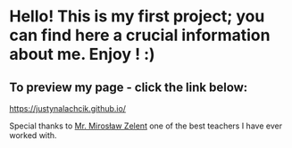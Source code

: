 # Hello! This is my first project; you can find here a crucial information about me. Enjoy ! :)

## To preview my page - click the link below:
https://justynalachcik.github.io/
 
Special thanks to <a href=http://miroslawzelent.pl/ target="_blank">Mr. Mirosław Zelent</a> 
one of the best teachers I have ever worked with. 


